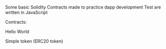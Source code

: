 Some basic Solidity Contracts made to practice dapp development
Test are written in JavaScript


Contracts:

Hello World

Simple token (ERC20 token)